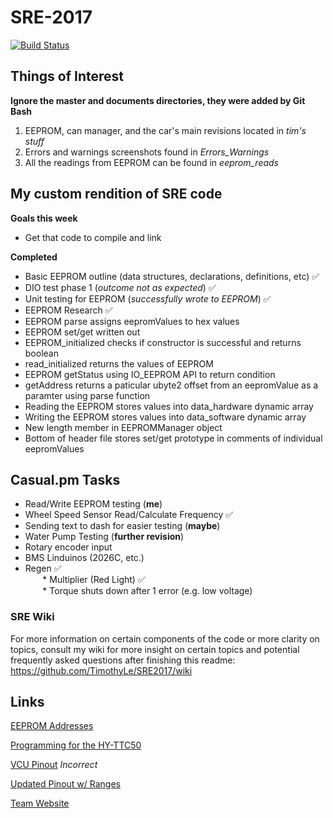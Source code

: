 # SRE-2017

[![Build Status](https://travis-ci.org/TimothyLe/SRE2017.svg?branch=master)](https://travis-ci.org/TimothyLe/SRE2017)

## Things of Interest
**Ignore the master and documents directories, they were added by Git Bash**  
1. EEPROM, can manager, and the car's main revisions located in *tim's stuff*  
2. Errors and warnings screenshots found in *Errors_Warnings*   
3. All the readings from EEPROM can be found in *eeprom_reads*   

## My custom rendition of SRE code  
**Goals this week**  
* Get that code to compile and link

**Completed**
* Basic EEPROM outline (data structures, declarations, definitions, etc) :white_check_mark:  
* DIO test phase 1 (*outcome not as expected*) :white_check_mark:  
* Unit testing for EEPROM (*successfully wrote to EEPROM*) :white_check_mark:  
* EEPROM Research :white_check_mark:    
* EEPROM parse assigns eepromValues to hex values  
* EEPROM set/get written out  
* EEPROM_initialized checks if constructor is successful and returns boolean  
* read_initialized returns the values of EEPROM  
* EEPROM getStatus using IO_EEPROM API to return condition  
* getAddress returns a paticular ubyte2 offset from an eepromValue as a paramter using parse function  
* Reading the EEPROM stores values into data_hardware dynamic array  
* Writing the EEPROM stores values into data_software dynamic array  
* New length member in EEPROMManager object  
* Bottom of header file stores set/get prototype in comments of individual eepromValues  

## Casual.pm Tasks
* Read/Write EEPROM testing (__me__)  
* Wheel Speed Sensor Read/Calculate Frequency :white_check_mark:  
* Sending text to dash for easier testing (__maybe__)  
* Water Pump Testing (__further revision__)  
* Rotary encoder input   
* BMS Linduinos (2026C, etc.)   
* Regen :white_check_mark:  
&nbsp;&nbsp;&nbsp;&nbsp;&nbsp;&nbsp; * Multiplier (Red Light) :white_check_mark:  
&nbsp;&nbsp;&nbsp;&nbsp;&nbsp;&nbsp; * Torque shuts down after 1 error (e.g. low voltage)  

### SRE Wiki
For more information on certain components of the code or more clarity on topics, consult my wiki for more insight on certain topics and potential frequently asked questions after finishing this readme:   
https://github.com/TimothyLe/SRE2017/wiki

## Links
[EEPROM Addresses](https://app.box.com/s/nbz92djxusbby6u214ghj4r6kfeen3ia)

[Programming for the HY-TTC50](http://1drv.ms/1NQUppu)

[VCU Pinout](https://1drv.ms/x/s!Avhc248Pj7v5gt4A6qt_feUsrY_taA) *Incorrect*

[Updated Pinout w/ Ranges](https://app.box.com/s/b72z2jhthd8sobolhyxe6k7jv8ms0adg)

[Team Website](http://spartanracingelectric.com)
